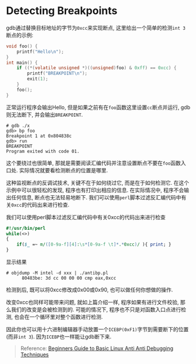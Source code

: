 # Detecting Breakpoints

gdb通过替换目标地址的字节为`0xcc`来实现断点, 这里给出一个简单的检测`int 3`断点的示例:

``` c
void foo() {
    printf("Hello\n");
}
int main() {
    if ((*(volatile unsigned *)((unsigned)foo) & 0xff) == 0xcc) {
        printf("BREAKPOINT\n");
        exit(1);
    }
    foo();
}
```

正常运行程序会输出Hello, 但是如果之前有在`foo`函数这里设置`cc`断点并运行, gdb则无法断下, 并会输出`BREAKPOINT`. 

```
# gdb ./x
gdb> bp foo
Breakpoint 1 at 0x804838c
gdb> run
BREAKPOINT
Program exited with code 01.
```

这个要绕过也很简单, 那就是需要阅读汇编代码并注意设置断点不要在`foo`函数入口处. 实际情况就要看检测断点的位置是哪里.

这种监视断点的反调试技术, 关键不在于如何绕过它, 而是在于如何检测它. 在这个示例中可以很轻松的发现, 程序也有打印出相应的信息. 在实际情况中, 程序不会输出任何信息, 断点也无法轻易地断下. 我们可以使用`perl`脚本过滤反汇编代码中有关`0xcc`的代码出来进行检查.

我们可以使用perl脚本过滤反汇编代码中有关0xcc的代码出来进行检查


``` perl
#!/usr/bin/perl
while(<>)
{
    if($_ =~ m/([0-9a-f][4]:\s*[0-9a-f \t]*.*0xcc)/ ){ print; }
}
```

显示结果

```
# objdump -M intel -d xxx | ./antibp.pl
      80483be: 3d cc 00 00 00 cmp eax,0xcc
```

检测到后, 既可以将0xcc修改成0x00或0x90, 也可以做任何你想做的操作.

改变0xcc也同样可能带来问题, 就如上篇介绍一样, 程序如果有进行文件校验, 那么我们的改变是会被检测到的. 可能的情况下, 程序也不只是对函数入口点进行检测, 也会在一个循环里对整个函数进行检测.

因此你也可以用十六进制编辑器手动放置一个`ICEBP(0xF1)`字节到需要断下的位置(而非`int 3`). 因为`ICEBP`也一样能让gdb断下来.



> Reference: [Beginners Guide to Basic Linux Anti Anti Debugging Techniques](http://www.stonedcoder.org/~kd/lib/14-61-1-PB.pdf)